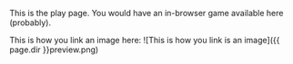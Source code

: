 ---
---

This is the play page. You would have an in-browser game available here (probably).

This is how you link an image here:
![This is how you link is an image]({{ page.dir }}preview.png)

